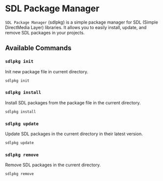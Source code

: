
# SDL Package Manager

`SDL Package Manager` (sdlpkg) is a simple package manager for SDL (Simple DirectMedia Layer) libraries. It allows you to easily install, update, and remove SDL packages in your projects.

## Available Commands

### `sdlpkg init`
Init new package file in current directory.
```bash
sdlpkg init
```

### `sdlpkg install`
Install SDL packages from the package file in the current directory.
```bash
sdlpkg install
```

### `sdlpkg update`
Update SDL packages in the current directory in their latest version.
```bash
sdlpkg update
```
### `sdlpkg remove`
Remove SDL packages in the current directory.
```bash
sdlpkg remove
```